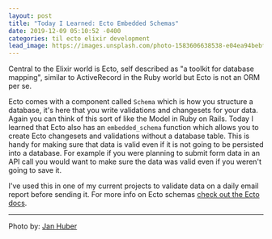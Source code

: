 ```yaml
---
layout: post
title: "Today I Learned: Ecto Embedded Schemas"
date: 2019-12-09 05:10:52 -0400
categories: til ecto elixir development
lead_image: https://images.unsplash.com/photo-1583606638538-e04ea94bebf9?ixlib=rb-1.2.1&ixid=eyJhcHBfaWQiOjEyMDd9&auto=format&fit=crop&w=1113&q=80
---
```


Central to the Elixir world is Ecto, self described as "a toolkit for database mapping", similar to ActiveRecord in the Ruby world but Ecto is not an ORM per se.

Ecto comes with a component called `Schema` which is how you structure a database, it's here that you write validations and changesets for your data. Again you can think of this sort of like the Model in Ruby on Rails. Today I learned that Ecto also has an `embedded_schema` function which allows you to create Ecto changesets and validations without a database table. This is handy for making sure that data is valid even if it is not going to be persisted into a database. For example if you were planning to submit form data in an API call you would want to make sure the data was valid even if you weren't going to save it.

I've used this in one of my current projects to validate data on a daily email report before sending it. For more info on Ecto schemas [check out the Ecto docs](https://hexdocs.pm/ecto/Ecto.Schema.html).

---

Photo by: [Jan Huber](https://unsplash.com/@jan_huber)
